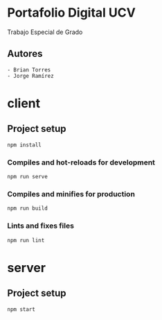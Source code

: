 # Portafolio Digital UCV
Trabajo Especial de Grado

## Autores
```
- Brian Torres
- Jorge Ramírez
```

# client

## Project setup
```
npm install
```

### Compiles and hot-reloads for development
```
npm run serve
```

### Compiles and minifies for production
```
npm run build
```

### Lints and fixes files
```
npm run lint
```

# server

## Project setup
```
npm start
```

